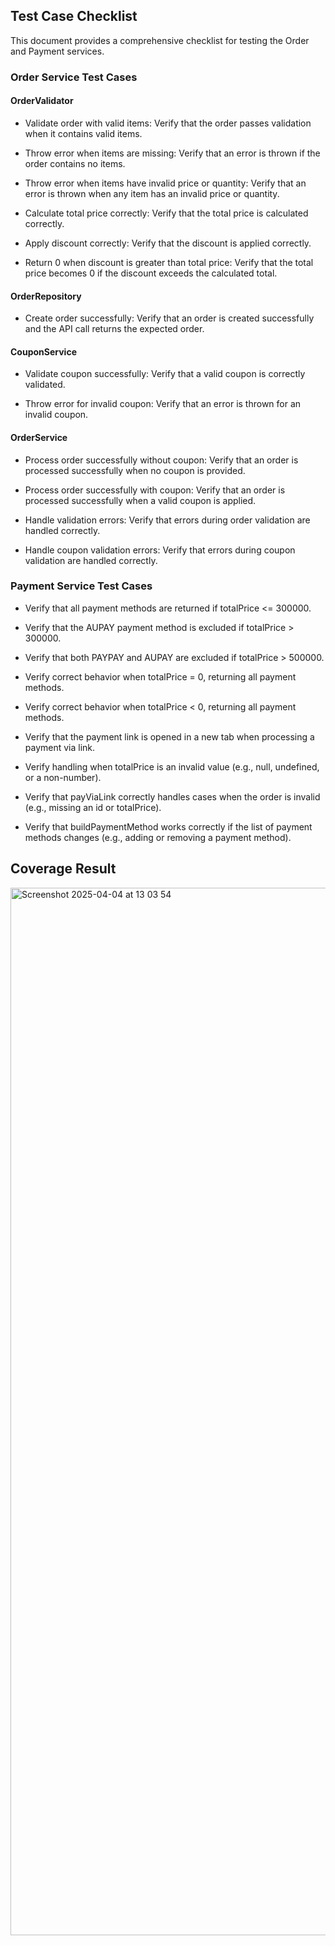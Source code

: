 ## Test Case Checklist
This document provides a comprehensive checklist for testing the Order and Payment services.

### Order Service Test Cases
#### OrderValidator
- Validate order with valid items:
  Verify that the order passes validation when it contains valid items.

- Throw error when items are missing:
  Verify that an error is thrown if the order contains no items.

- Throw error when items have invalid price or quantity:
  Verify that an error is thrown when any item has an invalid price or quantity.

- Calculate total price correctly:
  Verify that the total price is calculated correctly.

- Apply discount correctly:
  Verify that the discount is applied correctly.

- Return 0 when discount is greater than total price:
  Verify that the total price becomes 0 if the discount exceeds the calculated total.

#### OrderRepository
- Create order successfully:
  Verify that an order is created successfully and the API call returns the expected order.

#### CouponService
- Validate coupon successfully:
  Verify that a valid coupon is correctly validated.

- Throw error for invalid coupon:
  Verify that an error is thrown for an invalid coupon.

#### OrderService
- Process order successfully without coupon:
  Verify that an order is processed successfully when no coupon is provided.

- Process order successfully with coupon:
  Verify that an order is processed successfully when a valid coupon is applied.

- Handle validation errors:
  Verify that errors during order validation are handled correctly.

- Handle coupon validation errors:
  Verify that errors during coupon validation are handled correctly.

###  Payment Service Test Cases

- Verify that all payment methods are returned if totalPrice <= 300000.

- Verify that the AUPAY payment method is excluded if totalPrice > 300000.

- Verify that both PAYPAY and AUPAY are excluded if totalPrice > 500000.

- Verify correct behavior when totalPrice = 0, returning all payment methods.

- Verify correct behavior when totalPrice < 0, returning all payment methods.

- Verify that the payment link is opened in a new tab when processing a payment via link.

- Verify handling when totalPrice is an invalid value (e.g., null, undefined, or a non-number).

- Verify that payViaLink correctly handles cases when the order is invalid (e.g., missing an id or totalPrice).

- Verify that buildPaymentMethod works correctly if the list of payment methods changes (e.g., adding or removing a payment method).

## Coverage Result
<img width="1676" alt="Screenshot 2025-04-04 at 13 03 54" src="https://github.com/user-attachments/assets/e1a287a4-575a-438f-9010-ba4ace344dfa" />

